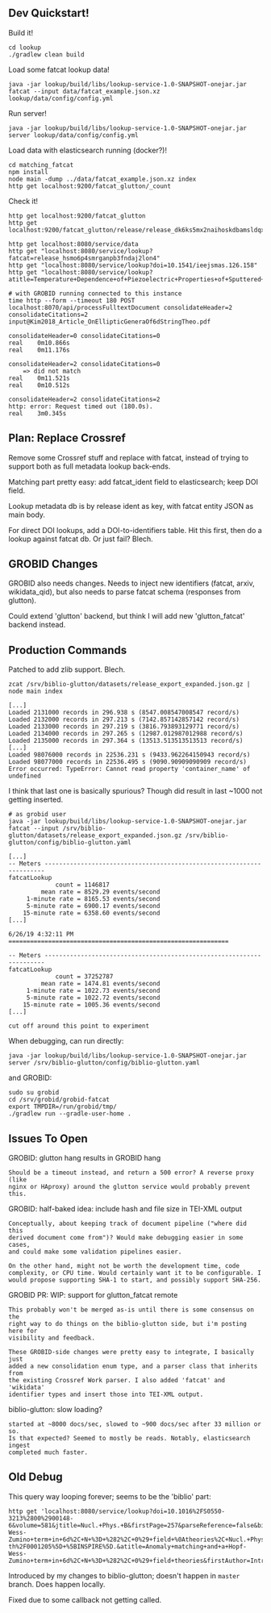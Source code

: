 
## Dev Quickstart!

Build it!

    cd lookup
    ./gradlew clean build

Load some fatcat lookup data!

    java -jar lookup/build/libs/lookup-service-1.0-SNAPSHOT-onejar.jar fatcat --input data/fatcat_example.json.xz lookup/data/config/config.yml

Run server!

    java -jar lookup/build/libs/lookup-service-1.0-SNAPSHOT-onejar.jar server lookup/data/config/config.yml

Load data with elasticsearch running (docker?)!

    cd matching_fatcat
    npm install
    node main -dump ../data/fatcat_example.json.xz index
    http get localhost:9200/fatcat_glutton/_count

Check it!

    http get localhost:9200/fatcat_glutton
    http get localhost:9200/fatcat_glutton/release/release_dk6ks5mx2naihoskdbamsldqxi

    http get localhost:8080/service/data
    http get "localhost:8080/service/lookup?fatcat=release_hsmo6p4smrganpb3fndaj2lon4"
    http get "localhost:8080/service/lookup?doi=10.1541/ieejsmas.126.158"
    http get "localhost:8080/service/lookup?atitle=Temperature+Dependence+of+Piezoelectric+Properties+of+Sputtered+Aluminum+Nitride+on+Silicon+Substrate&firstAuthor=kano&postValidate=true"

    # with GROBID running connected to this instance
    time http --form --timeout 180 POST localhost:8070/api/processFulltextDocument consolidateHeader=2 consolidateCitations=2 input@Kim2018_Article_OnEllipticGeneraOf6dStringTheo.pdf

    consolidateHeader=0 consolidateCitations=0
    real    0m10.866s
    real    0m11.176s

    consolidateHeader=2 consolidateCitations=0
        => did not match
    real    0m11.521s
    real    0m10.512s

    consolidateHeader=2 consolidateCitations=2
    http: error: Request timed out (180.0s).
    real    3m0.345s

## Plan: Replace Crossref 

Remove some Crossref stuff and replace with fatcat, instead of trying to
support both as full metadata lookup back-ends.

Matching part pretty easy: add fatcat_ident field to elasticsearch; keep DOI field.

Lookup metadata db is by release ident as key, with fatcat entity JSON as main
body.

For direct DOI lookups, add a DOI-to-identifiers table. Hit this first, then do
a lookup against fatcat db. Or just fail? Blech.

## GROBID Changes

GROBID also needs changes. Needs to inject new identifiers (fatcat, arxiv,
wikidata_qid), but also needs to parse fatcat schema (responses from glutton).

Could extend 'glutton' backend, but think I will add new 'glutton_fatcat'
backend instead.

## Production Commands

Patched to add zlib support. Blech.

    zcat /srv/biblio-glutton/datasets/release_export_expanded.json.gz | node main index

    [...]
    Loaded 2131000 records in 296.938 s (8547.008547008547 record/s)
    Loaded 2132000 records in 297.213 s (7142.857142857142 record/s)
    Loaded 2133000 records in 297.219 s (3816.793893129771 record/s)
    Loaded 2134000 records in 297.265 s (12987.012987012988 record/s)
    Loaded 2135000 records in 297.364 s (13513.513513513513 record/s)
    [...]
    Loaded 98076000 records in 22536.231 s (9433.962264150943 record/s)
    Loaded 98077000 records in 22536.495 s (9090.90909090909 record/s)
    Error occurred: TypeError: Cannot read property 'container_name' of undefined

I think that last one is basically spurious? Though did result in last ~1000
not getting inserted.

    # as grobid user
    java -jar lookup/build/libs/lookup-service-1.0-SNAPSHOT-onejar.jar fatcat --input /srv/biblio-glutton/datasets/release_export_expanded.json.gz /srv/biblio-glutton/config/biblio-glutton.yaml

    [...]
    -- Meters ----------------------------------------------------------------------
    fatcatLookup
                 count = 1146817
             mean rate = 8529.29 events/second
         1-minute rate = 8165.53 events/second
         5-minute rate = 6900.17 events/second
        15-minute rate = 6358.60 events/second
    [...]

    6/26/19 4:32:11 PM =============================================================

    -- Meters ----------------------------------------------------------------------
    fatcatLookup
                 count = 37252787
             mean rate = 1474.81 events/second
         1-minute rate = 1022.73 events/second
         5-minute rate = 1022.72 events/second
        15-minute rate = 1005.36 events/second
    [...]

    cut off around this point to experiment

When debugging, can run directly:

    java -jar lookup/build/libs/lookup-service-1.0-SNAPSHOT-onejar.jar server /srv/biblio-glutton/config/biblio-glutton.yaml

and GROBID:

    sudo su grobid
    cd /srv/grobid/grobid-fatcat
    export TMPDIR=/run/grobid/tmp/
    ./gradlew run --gradle-user-home .


## Issues To Open

GROBID: glutton hang results in GROBID hang

    Should be a timeout instead, and return a 500 error? A reverse proxy (like
    nginx or HAproxy) around the glutton service would probably prevent this.

GROBID: half-baked idea: include hash and file size in TEI-XML output

    Conceptually, about keeping track of document pipeline ("where did this
    derived document come from")? Would make debugging easier in some cases,
    and could make some validation pipelines easier.

    On the other hand, might not be worth the development time, code
    complexity, or CPU time. Would certainly want it to be configurable. I
    would propose supporting SHA-1 to start, and possibly support SHA-256.

GROBID PR: WIP: support for glutton_fatcat remote

    This probably won't be merged as-is until there is some consensus on the
    right way to do things on the biblio-glutton side, but i'm posting here for
    visibility and feedback.

    These GROBID-side changes were pretty easy to integrate, I basically just
    added a new consolidation enum type, and a parser class that inherits from
    the existing Crossref Work parser. I also added 'fatcat' and 'wikidata'
    identifier types and insert those into TEI-XML output.

biblio-glutton: slow loading?

    started at ~8000 docs/sec, slowed to ~900 docs/sec after 33 million or so.
    Is that expected? Seemed to mostly be reads. Notably, elasticsearch ingest
    completed much faster.

## Old Debug

This query way looping forever; seems to be the 'biblio' part:

    http get 'localhost:8080/service/lookup?doi=10.1016%2FS0550-3213%2800%2900148-6&volume=581&jtitle=Nucl.+Phys.+B&firstPage=257&parseReference=false&biblio=K.A.+Intriligator%2C+Anomaly+matching+and+a+Hopf-Wess-Zumino+term+in+6d%2C+N+%3D+%282%2C+0%29+field+%0Atheories%2C+Nucl.+Phys.+B+581+%282000%29+257+%5Bhep-th%2F0001205%5D+%5BINSPIRE%5D.&atitle=Anomaly+matching+and+a+Hopf-Wess-Zumino+term+in+6d%2C+N+%3D+%282%2C+0%29+field+theories&firstAuthor=Intriligator'

Introduced by my changes to biblio-glutton; doesn't happen in `master` branch. Does happen locally.

Fixed due to some callback not getting called.

